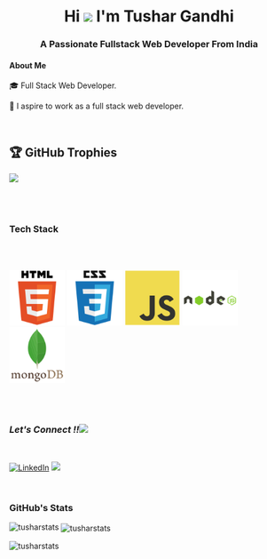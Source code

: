 <h1 align="center">Hi <img src="https://media.giphy.com/media/hvRJCLFzcasrR4ia7z/giphy.gif" width="25px"> I'm Tushar Gandhi</h1>
<h3 align="center">A Passionate Fullstack Web Developer From India</h3>

<h4>About Me</h4>
🎓 Full Stack Web Developer.
  

💼 I aspire to work as a full stack web developer.
</br>



</br>

## 🏆 GitHub Trophies
![](https://github-profile-trophy.vercel.app/?username=Tushargandhi07&theme=radical&no-frame=false&no-bg=true&margin-w=4)

<br/>
<br/>
<h3>Tech Stack</h3>
<br/>
<br/>
<p>
<img width="100px" height="100px" src="https://raw.githubusercontent.com/devicons/devicon/master/icons/html5/html5-original-wordmark.svg" />
<img width="100px" height="100px" src="https://raw.githubusercontent.com/devicons/devicon/master/icons/css3/css3-original-wordmark.svg"/>
<img width="100px" height="100px" src="https://raw.githubusercontent.com/devicons/devicon/master/icons/javascript/javascript-original.svg"/>
<img width="100px" height="100px" src="https://raw.githubusercontent.com/devicons/devicon/master/icons/nodejs/nodejs-original-wordmark.svg"/>
<img width="100px" height="100px" src="https://raw.githubusercontent.com/devicons/devicon/master/icons/mongodb/mongodb-original-wordmark.svg"/>
</p>

<br/>
<br/>

<h3><i>Let's Connect !!<img src="https://raw.githubusercontent.com/ShahriarShafin/ShahriarShafin/main/Assets/handshake.gif" width="100" /></i></h3>
<br/>
<p> <a href="https://www.linkedin.com/in/tushar-gandhi-1099b3224/"
" target="_blank"><img alt="LinkedIn" src="https://img.shields.io/badge/linkedin-%230077B5.svg?&style=for-the-badge&logo=linkedin&logoColor=white" /></a> <a \ 
  <a href="https://tushargandhi07.github.io/" target="text-decoration:none">
   <img height="30" src="https://img.shields.io/badge/My%20Portfolio%20%E2%86%92-gray.svg?colorA=655BE1&colorB=4F44D6&style=for-the-badge"/>
</a>
</p>
<br/>


  
  
  <h3>GitHub's Stats</h3>

<p><img align="left" src="https://github-readme-stats.vercel.app/api/top-langs?username=Tushargandhi07&show_icons=true&locale=en&layout=compact" alt="tusharstats" /></p>

<p>&nbsp;<img align="center" src="https://github-readme-stats.vercel.app/api?username=Tushargandhi07&show_icons=true&locale=en" alt="tusharstats" /></p>

<p><img align="center" src="https://github-readme-streak-stats.herokuapp.com/?user=Tushargandhi07&" alt="tusharstats" /></p>
